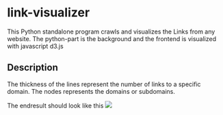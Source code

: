 # link-visualizer
This Python standalone program crawls and visualizes the Links from any website.
The python-part is the background and the frontend is visualized with javascript d3.js

## Description
The thickness of the lines represent the number of links to a specific domain.
The nodes represents the domains or subdomains.

The endresult should look like this
![](https://raw.githubusercontent.com/wuda-io/link-visualizer/master/Example.PNG)
